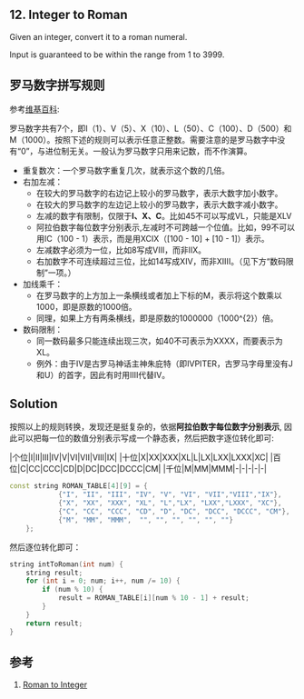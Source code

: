 ## 12. Integer to Roman

Given an integer, convert it to a roman numeral.

Input is guaranteed to be within the range from 1 to 3999.

## 罗马数字拼写规则

参考[维基百科](https://zh.wikipedia.org/wiki/%E7%BD%97%E9%A9%AC%E6%95%B0%E5%AD%97):


罗马数字共有7个，即I（1）、V（5）、X（10）、L（50）、C（100）、D（500）和M（1000）。按照下述的规则可以表示任意正整数。需要注意的是罗马数字中没有“0”，与进位制无关。一般认为罗马数字只用来记数，而不作演算。

* 重复数次：一个罗马数字重复几次，就表示这个数的几倍。
* 右加左减：
	+ 在较大的罗马数字的右边记上较小的罗马数字，表示大数字加小数字。
	+ 在较大的罗马数字的左边记上较小的罗马数字，表示大数字减小数字。
	+ 左减的数字有限制，仅限于**I、X、C**。比如45不可以写成VL，只能是XLV
	+ 阿拉伯数字每位数字分别表示,左减时不可跨越一个位值。比如，99不可以用IC（100 - 1）表示，而是用XCIX（[100 - 10] + [10 - 1]）表示。
	+ 左减数字必须为一位，比如8写成VIII，而非IIX。
	+ 右加数字不可连续超过三位，比如14写成XIV，而非XIIII。（见下方“数码限制”一项。）
* 加线乘千：
	+ 在罗马数字的上方加上一条横线或者加上下标的Ⅿ，表示将这个数乘以1000，即是原数的1000倍。
	+ 同理，如果上方有两条横线，即是原数的1000000（1000^{2}）倍。
* 数码限制：
	+ 同一数码最多只能连续出现三次，如40不可表示为XXXX，而要表示为XL。
	+ 例外：由于IV是古罗马神话主神朱庇特（即IVPITER，古罗马字母里没有J和U）的首字，因此有时用IIII代替IV。

## Solution

按照以上的规则转换，发现还是挺复杂的，依据**阿拉伯数字每位数字分别表示**, 因此可以把每一位的数值分别表示写成一个静态表，然后把数字逐位转化即可:

|个位|I|II|III|IV|V|VI|VII|VIII|IX|
|十位|X|XX|XXX|XL|L|LX|LXX|LXXX|XC|
|百位|C|CC|CCC|CD|D|DC|DCC|DCCC|CM|
|千位|M|MM|MMM|-|-|-|-|-|

```cpp
const string ROMAN_TABLE[4][9] = {
            {"I", "II", "III", "IV", "V", "VI", "VII","VIII","IX"},
            {"X", "XX", "XXX", "XL", "L","LX", "LXX","LXXX", "XC"},
            {"C", "CC", "CCC", "CD", "D", "DC", "DCC", "DCCC", "CM"},
            {"M", "MM", "MMM",  "", "", "", "", "", ""}
    };
```

然后逐位转化即可：

```cpp
string intToRoman(int num) {
    string result;
    for (int i = 0; num; i++, num /= 10) {
	    if (num % 10) {
		    result = ROMAN_TABLE[i][num % 10 - 1] + result;
	    }
    }
    return result;
}
```

## 参考

1. [Roman to Integer](../RomantoInteger)
